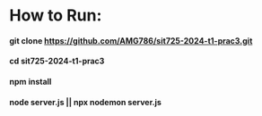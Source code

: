 # How to Run:

#### git clone https://github.com/AMG786/sit725-2024-t1-prac3.git
#### cd sit725-2024-t1-prac3
#### npm install
#### node server.js || npx nodemon server.js
